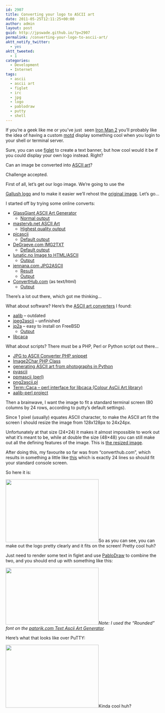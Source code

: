 ```yaml
---
id: 2907
title: Converting your logo to ASCII art
date: 2011-05-25T12:11:25+00:00
author: admin
layout: post
guid: http://jpswade.github.io/?p=2907
permalink: /converting-your-logo-to-ascii-art/
aktt_notify_twitter:
  - yes
aktt_tweeted:
  - 1
categories:
  - Development
  - Internet
tags:
  - ascii
  - ascii art
  - figlet
  - irc
  - jpg
  - logo
  - pablodraw
  - putty
  - shell
---
```

<p class="lead">
  If you&#8217;re a geek like me or you&#8217;ve just  seen <a href="http://paolo.wordpress.com/2010/05/07/iron-man-2-etcmotd/">Iron Man 2</a> you&#8217;ll probably like the idea of having a custom <a href="http://en.wikipedia.org/wiki/Motd_(unix)">motd</a> display something cool when you login to your shell or terminal server.
</p>

Sure, you can use [figlet](http://en.wikipedia.org/wiki/FIGlet) to create a text banner, but how cool would it be if you could display your own logo instead. Right?

Can an image be converted into [ASCII art](http://en.wikipedia.org/wiki/ASCII_art)?

Challenge accepted.

<!--more-->First of all, let&#8217;s get our logo image. We&#8217;re going to use the 

[Gallush logo](http://www.flickr.com/photos/38114693@N04/5632552278/in/photostream) and to make it easier we&#8217;ll rehost the [original image](http://i.imgur.com/UQV1n.jpg). Let&#8217;s go&#8230;

I started off by trying some online converts:

  * [GlassGiant ASCII Art Generator](http://www.glassgiant.com/ascii/) 
      * [Normal output](http://pastie.org/pastes/1968509/text)
  * [mastervb.net ASCII Art](http://ascii.mastervb.net/) 
      * [Highest quality output](http://pastie.org/pastes/1968539/text)
  * [picascii](http://picascii.com/) 
      * [Default output](http://pastie.org/pastes/1968559/text)
  * [DeGraeve.com IMG2TXT](http://www.degraeve.com/img2txt.php) 
      * [Default output](http://pastie.org/pastes/1968565/text)
  * [lunatic.no Image to HTML/ASCII](http://lunatic.no/ol/img2aschtml.php) 
      * [Output](http://pastie.org/pastes/1968719/text)
  * [jennana.com JPG2ASCII](http://www.jennana.com/projects/ascii.php) 
      * [Result](http://www.jennana.com/projects/ascii.php?image=http%3A%2F%2Fi.imgur.com%2FUQV1n.jpg&method=Best)
      * [Output](http://pastie.org/pastes/1968773/text)
  * [ConvertHub.com](http://www.converthub.com/) (as text/html) 
      * [Output](http://pastie.org/pastes/1968604/text)

There&#8217;s a lot out there, which got me thinking&#8230;

What about software? Here&#8217;s the [ASCII art converters](http://en.wikipedia.org/wiki/ASCII_art_converters) I found:

  * [aalib](http://aa-project.sourceforge.net/aalib/) &#8211; outdated
  * [jpeg2ascii](https://sourceforge.net/projects/jpeg2ascii/) &#8211; unfinished
  * [jp2a](http://csl.sublevel3.org/jp2a/) &#8211; easy to install on FreeBSD 
      * [Output](http://pastie.org/pastes/1968666/text)
  * [libcaca](http://caca.zoy.org/)

What about scripts? There must be a PHP, Perl or Python script out there&#8230;

  * [JPG to ASCII Converter PHP snippet](http://phpsnips.com/snippet.php?id=29)
  * [Image2Char PHP Class](http://www.phpclasses.org/package/3907-PHP-Convert-image-to-HTML-with-ASCII-art-characters.html)
  * [generating ASCII art from photographs in Python](http://stevendkay.wordpress.com/2009/09/08/generating-ascii-art-from-photographs-in-python/)
  * [pyascii](http://tommih.blogspot.com/2009/01/image-to-ascii-art-with-python.html)
  * [ppmascii (perl)](http://www.floodgap.com/software/ppmascii/)
  * [png2ascii.pl](http://people.baicom.com/~agramajo/projects/png2ascii/)
  * [Term::Caca &#8211; perl interface for libcaca (Colour AsCii Art library)](http://search.cpan.org/~yanick/Term-Caca-0.97/lib/Term/Caca.pm)
  * [aalib-perl project](https://sourceforge.net/projects/aalib-perl/)

Then a brainwave, I want the image to fit a standard terminal screen (80 columns by 24 rows, according to putty&#8217;s default settings).

Since 1 pixel (usually) equates ASCII character, to make the ASCII art fit the screen I should resize the image from 128x128px to 24x24px.

Unfortunately at that size (24&#215;24) it makes it almost impossible to work out what it&#8217;s meant to be, while at double the size (48&#215;48) you can still make out all the defining features of the image. This is [the resized image](http://i.imgur.com/zJEjp.jpg).

After doing this, my favourite so far was from &#8220;converthub.com&#8221;, which results in something a little like [this](http://pastie.org/pastes/1970718/text) which is exactly 24 lines so should fit your standard console screen.

So here it is:

[<img class="aligncenter size-medium wp-image-2911" title="gallush-logo-putty" src="http://jpswade.github.io/upload/gallush-logo-putty-300x203.png" alt="" width="300" height="203" />](http://jpswade.github.io/upload/gallush-logo-putty.png)So as you can see, you can make out the logo pretty clearly and it fits on the screen! Pretty cool huh?

Just need to render some text in figlet and use [PabloDraw](http://picoe.ca/products/pablodraw/) to combine the two, and you should end up with something like this:

[<img class="aligncenter size-medium wp-image-2912" title="gallush-pablodraw" src="http://jpswade.github.io/upload/gallush-pablodraw-300x184.png" alt="" width="300" height="184" srcset="http://jpswade.github.io/upload/gallush-pablodraw-300x184.png 300w, http://jpswade.github.io/upload/gallush-pablodraw.png 929w" sizes="(max-width: 300px) 100vw, 300px" />](http://jpswade.github.io/upload/gallush-pablodraw.png)_Note: I used the &#8220;Rounded&#8221; font on the [patorjk.com Text Ascii Art Generator](http://patorjk.com/software/taag/)._

Here&#8217;s what that looks like over PuTTY:

[<img class="aligncenter size-medium wp-image-2916" title="gallush-logo-putty-final" src="http://jpswade.github.io/upload/gallush-logo-putty-final-300x203.png" alt="" width="300" height="203" />](http://jpswade.github.io/upload/gallush-logo-putty-final.png)Kinda cool huh?